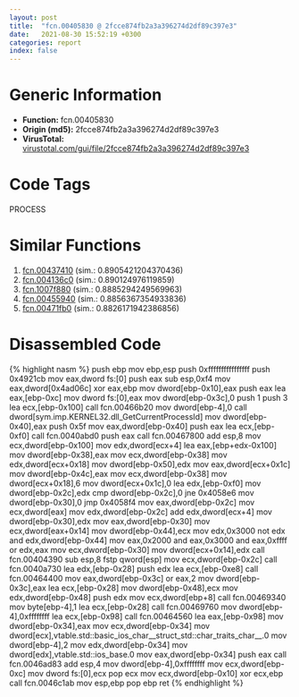 ```yaml
---
layout: post
title:  "fcn.00405830 @ 2fcce874fb2a3a396274d2df89c397e3"
date:   2021-08-30 15:52:19 +0300
categories: report
index: false
---
```


# Generic Information
- **Function:** fcn.00405830
- **Origin (md5):** 2fcce874fb2a3a396274d2df89c397e3
- **VirusTotal:** [virustotal.com/gui/file/2fcce874fb2a3a396274d2df89c397e3][virustotal_ref]

# Code Tags
<span class="tag" id="PROCESS">PROCESS</span>


# Similar Functions

1. [fcn.00437410][similar_1_ref] (sim.: 0.8905421204370436)
2. [fcn.004136c0][similar_2_ref] (sim.: 0.890124976119859)
3. [fcn.1007f880][similar_3_ref] (sim.: 0.8885294249569963)
4. [fcn.00455940][similar_4_ref] (sim.: 0.8856367354933836)
5. [fcn.00471fb0][similar_5_ref] (sim.: 0.8826171942386856)


# Disassembled Code

{% highlight nasm %}
push ebp
mov ebp,esp
push 0xffffffffffffffff
push 0x4921cb
mov eax,dword fs:[0]
push eax
sub esp,0xf4
mov eax,dword[0x4ad06c]
xor eax,ebp
mov dword[ebp-0x10],eax
push eax
lea eax,[ebp-0xc]
mov dword fs:[0],eax
mov dword[ebp-0x3c],0
push 1
push 3
lea ecx,[ebp-0x100]
call fcn.00466b20
mov dword[ebp-4],0
call dword[sym.imp.KERNEL32.dll_GetCurrentProcessId]
mov dword[ebp-0x40],eax
push 0x5f
mov eax,dword[ebp-0x40]
push eax
lea ecx,[ebp-0xf0]
call fcn.0040abd0
push eax
call fcn.00467800
add esp,8
mov ecx,dword[ebp-0x100]
mov edx,dword[ecx+4]
lea eax,[ebp+edx-0x100]
mov dword[ebp-0x38],eax
mov ecx,dword[ebp-0x38]
mov edx,dword[ecx+0x18]
mov dword[ebp-0x50],edx
mov eax,dword[ecx+0x1c]
mov dword[ebp-0x4c],eax
mov ecx,dword[ebp-0x38]
mov dword[ecx+0x18],6
mov dword[ecx+0x1c],0
lea edx,[ebp-0xf0]
mov dword[ebp-0x2c],edx
cmp dword[ebp-0x2c],0
jne 0x4058e6
mov dword[ebp-0x30],0
jmp 0x4058f4
mov eax,dword[ebp-0x2c]
mov ecx,dword[eax]
mov edx,dword[ebp-0x2c]
add edx,dword[ecx+4]
mov dword[ebp-0x30],edx
mov eax,dword[ebp-0x30]
mov ecx,dword[eax+0x14]
mov dword[ebp-0x44],ecx
mov edx,0x3000
not edx
and edx,dword[ebp-0x44]
mov eax,0x2000
and eax,0x3000
and eax,0xffff
or edx,eax
mov ecx,dword[ebp-0x30]
mov dword[ecx+0x14],edx
call fcn.00404390
sub esp,8
fstp qword[esp]
mov ecx,dword[ebp-0x2c]
call fcn.0040a730
lea edx,[ebp-0x28]
push edx
lea ecx,[ebp-0xe8]
call fcn.00464400
mov eax,dword[ebp-0x3c]
or eax,2
mov dword[ebp-0x3c],eax
lea ecx,[ebp-0x28]
mov dword[ebp-0x48],ecx
mov edx,dword[ebp-0x48]
push edx
mov ecx,dword[ebp+8]
call fcn.00469340
mov byte[ebp-4],1
lea ecx,[ebp-0x28]
call fcn.00469760
mov dword[ebp-4],0xffffffff
lea ecx,[ebp-0x98]
call fcn.00464560
lea eax,[ebp-0x98]
mov dword[ebp-0x34],eax
mov ecx,dword[ebp-0x34]
mov dword[ecx],vtable.std::basic_ios_char__struct_std::char_traits_char__.0
mov dword[ebp-4],2
mov edx,dword[ebp-0x34]
mov dword[edx],vtable.std::ios_base.0
mov eax,dword[ebp-0x34]
push eax
call fcn.0046ad83
add esp,4
mov dword[ebp-4],0xffffffff
mov ecx,dword[ebp-0xc]
mov dword fs:[0],ecx
pop ecx
mov ecx,dword[ebp-0x10]
xor ecx,ebp
call fcn.0046c1ab
mov esp,ebp
pop ebp
ret
{% endhighlight %}


[similar_1_ref]: /report/fcn.00437410@c60344b51fa39a329b92557d24ff7670
[similar_2_ref]: /report/fcn.004136c0@279a61b1e76da49531f1f16fd1102a2d
[similar_3_ref]: /report/fcn.1007f880@a0ac129ff3ea4c0dfa9529c259a9502c
[similar_4_ref]: /report/fcn.00455940@279a61b1e76da49531f1f16fd1102a2d
[similar_5_ref]: /report/fcn.00471fb0@c60344b51fa39a329b92557d24ff7670
[virustotal_ref]: https://www.virustotal.com/gui/file/2fcce874fb2a3a396274d2df89c397e3